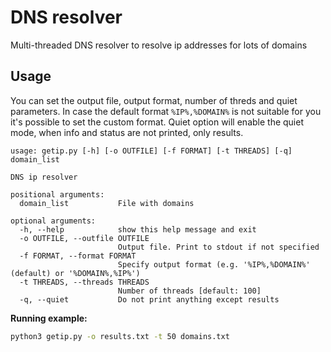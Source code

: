 # DNS resolver

Multi-threaded DNS resolver to resolve ip addresses for lots of domains

## Usage

You can set the output file, output format, number of threds and quiet parameters. In case the default format `%IP%,%DOMAIN%` is not suitable for you it's possible to set the custom format. Quiet option will enable the quiet mode, when info and status are not printed, only results.

```
usage: getip.py [-h] [-o OUTFILE] [-f FORMAT] [-t THREADS] [-q] domain_list

DNS ip resolver

positional arguments:
  domain_list           File with domains

optional arguments:
  -h, --help            show this help message and exit
  -o OUTFILE, --outfile OUTFILE
                        Output file. Print to stdout if not specified
  -f FORMAT, --format FORMAT
                        Specify output format (e.g. '%IP%,%DOMAIN%' (default) or '%DOMAIN%,%IP%')
  -t THREADS, --threads THREADS
                        Number of threads [default: 100]
  -q, --quiet           Do not print anything except results
```

**Running example:**

```bash
python3 getip.py -o results.txt -t 50 domains.txt
```
